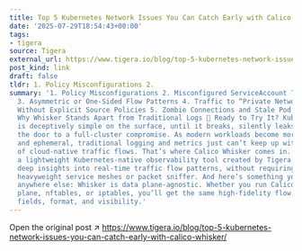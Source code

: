```yaml
---
title: Top 5 Kubernetes Network Issues You Can Catch Early with Calico Whisker
date: '2025-07-29T18:54:43+00:00'
tags:
- tigera
source: Tigera
external_url: https://www.tigera.io/blog/top-5-kubernetes-network-issues-you-can-catch-early-with-calico-whisker/
post_kind: link
draft: false
tldr: 1. Policy Misconfigurations 2.
summary: '1. Policy Misconfigurations 2. Misconfigured ServiceAccount Trust Boundaries
  3. Asymmetric or One-Sided Flow Patterns 4. Traffic to “Private Network” Destinations
  Without Explicit Source Policies 5. Zombie Connections and Stale Pod Traffic 🧠 Bonus:
  Why Whisker Stands Apart from Traditional Logs 🧪 Ready to Try It? Kubernetes networking
  is deceptively simple on the surface, until it breaks, silently leaks data, or opens
  the door to a full-cluster compromise. As modern workloads become more distributed
  and ephemeral, traditional logging and metrics just can’t keep up with the complexity
  of cloud-native traffic flows. That’s where Calico Whisker comes in. Whisker is
  a lightweight Kubernetes-native observability tool created by Tigera. It offers
  deep insights into real-time traffic flow patterns, without requiring you to deploy
  heavyweight service meshes or packet sniffer. And here’s something you won’t get
  anywhere else: Whisker is data plane-agnostic. Whether you run Calico eBPF data
  plane, nftables, or iptables, you’ll get the same high-fidelity flow logs with consistent
  fields, format, and visibility.'
---
```

Open the original post ↗ https://www.tigera.io/blog/top-5-kubernetes-network-issues-you-can-catch-early-with-calico-whisker/
